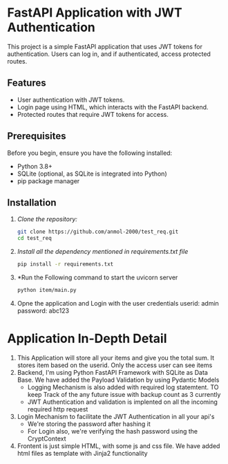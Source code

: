 # FastAPI Application with JWT Authentication

This project is a simple FastAPI application that uses JWT tokens for authentication. Users can log in, and if authenticated, access protected routes.

## Features

- User authentication with JWT tokens.
- Login page using HTML, which interacts with the FastAPI backend.
- Protected routes that require JWT tokens for access.

## Prerequisites

Before you begin, ensure you have the following installed:

- Python 3.8+
- SQLite (optional, as SQLite is integrated into Python)
- pip package manager

## Installation

1. *Clone the repository:*

   ```bash
   git clone https://github.com/anmol-2000/test_req.git
   cd test_req

2. *Install all the dependency mentioned in requirements.txt file*
    ```bash
    pip install -r requirements.txt

3. *Run the Following command to start the uvicorn server
    ```bash
    python item/main.py

4. Opne the application and Login with the user credentials userid: admin password: abc123

# Application In-Depth Detail

1. This Application will store all your items and give you the total sum. It stores item based on the userid. Only the access user can see items
2. Backend, I'm using Python FastAPI Framework with SQLite as Data Base. We have added the Payload Validation by using Pydantic Models
    - Logging Mechanism is also added with required log statemtent. TO keep Track of the any future issue with backup count as 3 currently
    - JWT Authentication and validation is implented on all the incoming required http request
3. Login Mechanism to facilitate the JWT Authentication in all your api's
    - We're storing the password after hashing it
    - For Login also, we're verifying the hash password using the CryptContext
4. Frontent is just simple HTML, with some js and css file. We have added html files as template with Jinja2 functionality